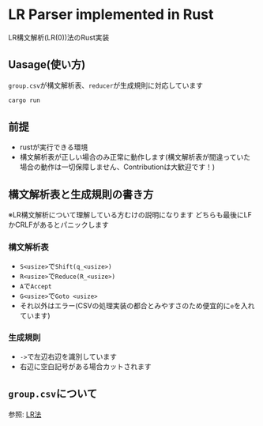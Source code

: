 # LR Parser implemented in Rust
LR構文解析(LR(0))法のRust実装

## Uasage(使い方)
`group.csv`が構文解析表、`reducer`が生成規則に対応しています

```sh
cargo run
```

## 前提
- rustが実行できる環境
- 構文解析表が正しい場合のみ正常に動作します(構文解析表が間違っていた場合の動作は一切保障しません、Contributionは大歓迎です！)

## 構文解析表と生成規則の書き方
※LR構文解析について理解している方むけの説明になります
どちらも最後にLFかCRLFがあるとパニックします

### 構文解析表
- `S<usize>`で`Shift(q_<usize>)`
- `R<usize>`で`Reduce(R_<usize>)`
- `A`で`Accept`
- `G<usize>`で`Goto <usize>`
- それ以外はエラー(CSVの処理実装の都合とみやすさのため便宜的に`e`を入れています)

### 生成規則
- `->`で左辺右辺を識別しています
- 右辺に空白記号がある場合カットされます

## `group.csv`について
参照: [LR法](https://wikipedia.org/wiki/LR_parser)
